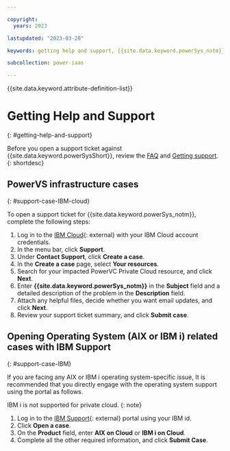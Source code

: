 ```yaml
---

copyright:
  years: 2023

lastupdated: "2023-03-28"

keywords: getting help and support, {{site.data.keyword.powerSys_notm}} as a service, private cloud, terminology, video, how-to

subcollection: power-iaas

---
```


{{site.data.keyword.attribute-definition-list}}

# Getting Help and Support
{: #getting-help-and-support}

Before you open a support ticket against {{site.data.keyword.powerSysShort}}, review the [FAQ](/docs/allowlist/power-iaas?topic=power-iaas-faq) and [Getting support](/docs/get-support?topic=get-support-using-avatar&interface=ui).
{: shortdesc}

## PowerVS infrastructure cases
{: #support-case-IBM-cloud}

To open a support ticket for {{site.data.keyword.powerSys_notm}}, complete the following steps:

1. Log in to the [IBM Cloud](https://cloud.ibm.com/catalog){: external} with your IBM Cloud account credentials.
2. In the menu bar, click **Support**.
3. Under **Contact Support**, click **Create a case**.
4. In the **Create a case** page, select **Your resources**.
5. Search for your impacted PowerVC Private Cloud resource, and click **Next**.
6. Enter **{{site.data.keyword.powerSys_notm}}** in the **Subject** field and a detailed description of the problem in the **Description** field. <!--What should be used for private cloud?-->
7. Attach any helpful files, decide whether you want email updates, and click **Next**.
8. Review your support ticket summary, and click **Submit case**.

## Opening Operating System (AIX or IBM i) related cases with IBM Support
{: #support-case-IBM}

If you are facing any AIX or IBM i operating system-specific issue, It is recommended that you directly engage with the operating system support using the portal as follows.

IBM i is not supported for private cloud.
{: note}

1. Log in to the [IBM Support](https://www.ibm.com/mysupport/s/?language=en_US){: external} portal using your IBM id.
2. Click **Open a case**.
3. On the **Product** field, enter **AIX on Cloud** or **IBM i on Cloud**.
4. Complete all the other required information, and click **Submit Case**.
